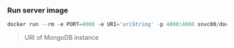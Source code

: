 ### Run server image

```python
docker run --rm -e PORT=4000 -e URI='uriString' -p 4000:4000 snvc00/documentation-center-server:release-master
```
> URI of MongoDB instance
